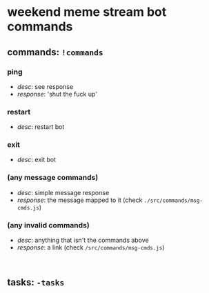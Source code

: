 # weekend meme stream bot commands

## commands: `!commands`
### ping
- *desc*: see response
- *response*: 'shut the fuck up'

### restart
- *desc*: restart bot

### exit
- *desc*: exit bot

### (any message commands)
- *desc*: simple message response
- *response*: the message mapped to it (check `./src/commands/msg-cmds.js`)

### (any invalid commands)
- *desc*: anything that isn't the commands above
- *response*: a link (check `/src/commands/msg-cmds.js`)

<br>

## tasks: `-tasks`